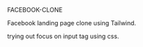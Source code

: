 FACEBOOK-CLONE

Facebook landing page clone using Tailwind.

trying out focus on input tag using css.

